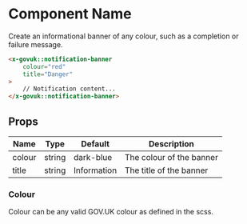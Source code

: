 # Component Name

Create an informational banner of any colour, such as a completion or failure message. 

```html
<x-govuk::notification-banner
    colour="red"
    title="Danger"
>
    // Notification content...
</x-govuk::notification-banner>
```

## Props

| Name   | Type   | Default     | Description |
| ------ | ------ | ----------- | ----------- |
| colour | string | dark-blue   | The colour of the banner |
| title  | string | Information | The title of the banner |

### Colour

Colour can be any valid GOV.UK colour as defined in the scss.
